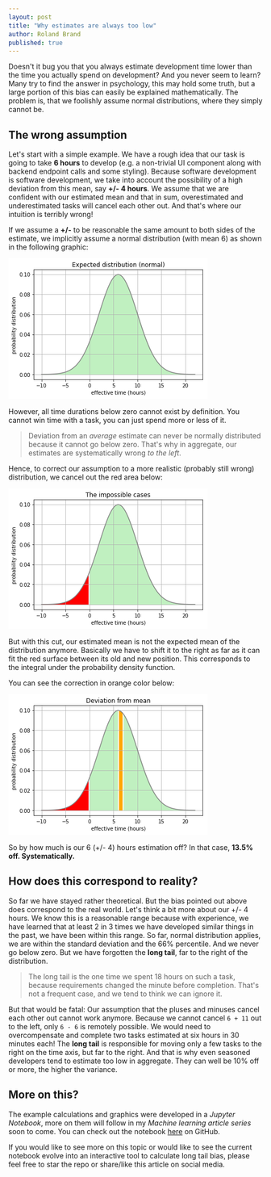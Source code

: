 ```yaml
---
layout: post
title: "Why estimates are always too low"
author: Roland Brand
published: true
---
```


Doesn't it bug you that you always estimate development time lower than the time you actually spend
on development? And you never seem to learn? Many try to find the answer in psychology, this may hold
some truth, but a large portion of this bias can easily be explained mathematically. The problem is, that
we foolishly assume normal distributions, where they simply cannot be.

## The wrong assumption

Let's start with a simple example. We have a rough idea that our task is going to take __6 hours__ to
develop (e.g. a non-trivial UI component along with backend endpoint calls and some styling). Because
software development is software development, we take into account the possibility of a high deviation from
this mean, say __+/- 4 hours__. We assume that we are confident with our estimated mean and that in sum,
overestimated and underestimated tasks will cancel each other out. And that's where our intuition is 
terribly wrong!

If we assume a __+/-__ to be reasonable the same amount to both sides of the estimate, we implicitly assume
a normal distribution (with mean 6) as shown in the following graphic:

![Expected Distribution](../images/expected.png)


However, all time durations below zero cannot exist by definition. You cannot win time with a task, you
can just spend more or less of it.

> Deviation from an _average_ estimate can never be normally distributed because it cannot go below zero.
> That's why in aggregate, our estimates are systematically wrong _to the left_.

Hence, to correct our assumption to a more realistic (probably still wrong) distribution, we cancel out
the red area below:

![Impossible Cases](../images/impossible.png)

But with this cut, our estimated mean is not the expected mean of the distribution anymore. Basically
we have to shift it to the right as far as it can fit the red surface between its old and new position.
This corresponds to the integral under the probability density function.

You can see the correction in orange color below:

![Deviation from Estimate](../images/deviation.png)

So by how much is our 6 (+/- 4) hours estimation off? In that case, __13.5% off. Systematically.__

## How does this correspond to reality?

So far we have stayed rather theoretical. But the bias pointed out above does correspond to the real world.
Let's think a bit more about our +/- 4 hours. We know this is a reasonable range because with experience, we
have learned that at least 2 in 3 times we have developed similar things in the past, we have been within
this range. So far, normal distribution applies, we are within the standard deviation and the 66%
percentile. And we never go below zero.
But we have forgotten the __long tail__, far to the right of the distribution. 
> The long tail is the one time we spent 18 hours on such a task,
> because requirements changed the minute before completion. That's not a frequent
> case, and we tend to think we can ignore it. 

But that would be fatal: Our assumption that the pluses and minuses
cancel each other out cannot work anymore. Because we cannot cancel `6 + 11` out to the left,
only `6 - 6` is remotely possible. We would need to overcompensate and complete two tasks estimated at
six hours in 30 minutes each!
The __long tail__ is responsible for moving only a few tasks to the right on the time axis, but far 
to the right. And that is why even seasoned developers tend to estimate too low in aggregate. They can
well be 10% off or more, the higher the variance. 

## More on this?
The example calculations and graphics were developed in a _Jupyter Notebook_, more on them will follow in
my _Machine learning article series_ soon to come. You can check out the notebook 
[here](https://github.com/bar9/estimates) on GitHub.

If you would like to see more on this topic or would like to see the current notebook evolve into 
an interactive tool to calculate long tail bias, please feel free to star the repo or share/like 
this article on social media.

